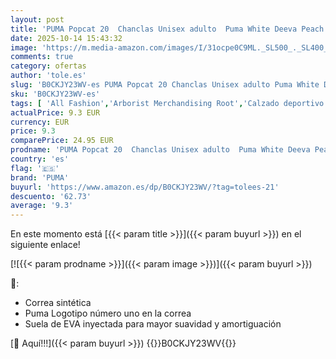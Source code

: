 ```yaml
---
layout: post
title: 'PUMA Popcat 20  Chanclas Unisex adulto  Puma White Deeva Peach  46 EU'
date: 2025-10-14 15:43:32
image: 'https://m.media-amazon.com/images/I/31ocpe0C9ML._SL500_._SL400_.jpg'
comments: true
category: ofertas
author: 'tole.es'
slug: 'B0CKJY23WV-es PUMA Popcat 20 Chanclas Unisex adulto Puma White Deeva...'
sku: 'B0CKJY23WV-es'
tags: [ 'All Fashion','Arborist Merchandising Root','Calzado deportivo para hombre','Moda','Moda Hombre','Premium','Sandalias deportivas para hombre','Self Service','Special Features Stores','Zapatillas deportivas y de moda para hombre','Zapatos para hombre','c8538d25-3af9-48d3-aeff-5f3ce5572a36_0','c8538d25-3af9-48d3-aeff-5f3ce5572a36_5201','c8538d25-3af9-48d3-aeff-5f3ce5572a36_6801','chanclas','puma','🇪🇸', ]
actualPrice: 9.3 EUR
currency: EUR
price: 9.3
comparePrice: 24.95 EUR
prodname: 'PUMA Popcat 20  Chanclas Unisex adulto  Puma White Deeva Peach  46 EU'
country: 'es'
flag: '🇪🇸'
brand: 'PUMA'
buyurl: 'https://www.amazon.es/dp/B0CKJY23WV/?tag=tolees-21'
descuento: '62.73'
average: '9.3'
---
```


En este momento está [{{< param title >}}]({{< param buyurl >}}) en el siguiente enlace!

[![{{< param prodname >}}]({{< param image >}})]({{< param buyurl >}})

🔎:

- Correa sintética
- Puma Logotipo número uno en la correa
- Suela de EVA inyectada para mayor suavidad y amortiguación

[🛒 Aquí!!!]({{< param buyurl >}})
{{<world>}}B0CKJY23WV{{</world>}}
